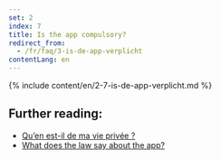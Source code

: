 ```yaml
---
set: 2
index: 7
title: Is the app compulsory?
redirect_from: 
  - /fr/faq/3-is-de-app-verplicht
contentLang: en
---
```

{% include content/en/2-7-is-de-app-verplicht.md %}

## Further reading:

- <a href="/{{page.lang}}/faq/2-8-hoe-zit-het-met-mijn-privacy" lang="en" hreflang="en">Qu’en est-il de ma vie privée ?</a>
- <a href="/{{page.lang}}/faq/2-9-wat-regelt-de-wet-over-de-app" lang="en" hreflang="en">What does the law say about the app?</a>
